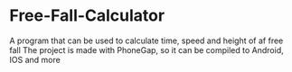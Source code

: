 # Free-Fall-Calculator
A program that can be used to calculate time, speed and height of af free fall
The project is made with PhoneGap, so it can be compiled to Android, IOS and more
